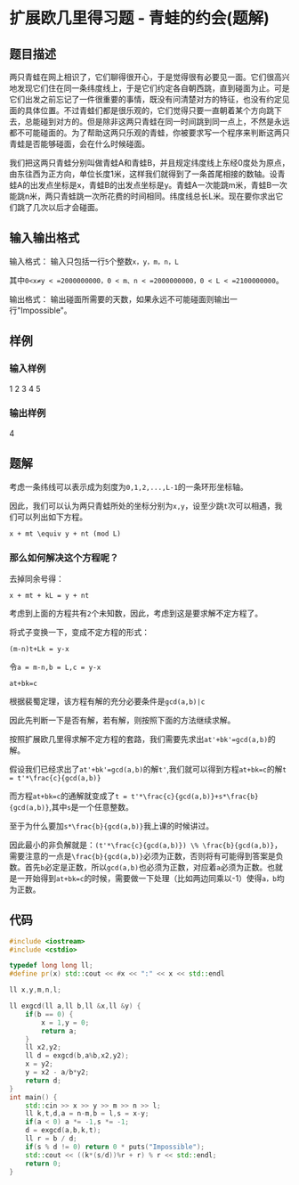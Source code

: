 # 扩展欧几里得习题 - 青蛙的约会(题解)

## 题目描述

两只青蛙在网上相识了，它们聊得很开心，于是觉得很有必要见一面。它们很高兴地发现它们住在同一条纬度线上，于是它们约定各自朝西跳，直到碰面为止。可是它们出发之前忘记了一件很重要的事情，既没有问清楚对方的特征，也没有约定见面的具体位置。不过青蛙们都是很乐观的，它们觉得只要一直朝着某个方向跳下去，总能碰到对方的。但是除非这两只青蛙在同一时间跳到同一点上，不然是永远都不可能碰面的。为了帮助这两只乐观的青蛙，你被要求写一个程序来判断这两只青蛙是否能够碰面，会在什么时候碰面。

我们把这两只青蛙分别叫做青蛙A和青蛙B，并且规定纬度线上东经0度处为原点，由东往西为正方向，单位长度1米，这样我们就得到了一条首尾相接的数轴。设青蛙A的出发点坐标是x，青蛙B的出发点坐标是y。青蛙A一次能跳m米，青蛙B一次能跳n米，两只青蛙跳一次所花费的时间相同。纬度线总长L米。现在要你求出它们跳了几次以后才会碰面。

## 输入输出格式
输入格式：
输入只包括一行`5`个整数`x，y，m，n，L`

其中`0<x≠y < =2000000000，0 < m、n < =2000000000，0 < L < =2100000000`。

输出格式：
输出碰面所需要的天数，如果永远不可能碰面则输出一行"Impossible"。

## 样例

### 输入样例
1 2 3 4 5
### 输出样例
4

## 题解

考虑一条纬线可以表示成为刻度为`0,1,2,...,L-1`的一条环形坐标轴。

因此，我们可以认为两只青蛙所处的坐标分别为`x,y`，设至少跳`t`次可以相遇，我们可以列出如下方程。

`x + mt \equiv y + nt (mod L)`

### 那么如何解决这个方程呢？

去掉同余号得：

`x + mt + kL = y + nt`

考虑到上面的方程共有`2`个未知数，因此，考虑到这是要求解不定方程了。

将式子变换一下，变成不定方程的形式：

`(m-n)t+Lk = y-x`

令`a = m-n,b = L,c = y-x`

`at+bk=c`

根据裴蜀定理，该方程有解的充分必要条件是`gcd(a,b)|c`

因此先判断一下是否有解，若有解，则按照下面的方法继续求解。

按照扩展欧几里得求解不定方程的套路，我们需要先求出`at'+bk'=gcd(a,b)`的解。

假设我们已经求出了`at'+bk'=gcd(a,b)`的解`t'`,我们就可以得到方程`at+bk=c`的解`t = t'*\frac{c}{gcd(a,b)}`

而方程`at+bk=c`的通解就变成了`t = t'*\frac{c}{gcd(a,b)}+s*\frac{b}{gcd(a,b)}`,其中`s`是一个任意整数。

至于为什么要加`s*\frac{b}{gcd(a,b)}`我上课的时候讲过。

因此最小的非负解就是：`(t'*\frac{c}{gcd(a,b)}) \% \frac{b}{gcd(a,b)}`，需要注意的一点是`\frac{b}{gcd(a,b)}`必须为正数，否则将有可能得到答案是负数。首先`b`必定是正数，所以`gcd(a,b)`也必须为正数，对应着`a`必须为正数。也就是一开始得到`at+bk=c`的时候，需要做一下处理（比如两边同乘以-1）使得`a，b`均为正数。

## 代码

```cpp
#include <iostream>
#include <cstdio>

typedef long long ll;
#define pr(x) std::cout << #x << ":" << x << std::endl

ll x,y,m,n,l;

ll exgcd(ll a,ll b,ll &x,ll &y) {
	if(b == 0) {
		x = 1,y = 0;
		return a;
	}
	ll x2,y2;
	ll d = exgcd(b,a%b,x2,y2);
	x = y2;
	y = x2 - a/b*y2;
	return d;
}
int main() {
	std::cin >> x >> y >> m >> n >> l;
	ll k,t,d,a = n-m,b = l,s = x-y;
	if(a < 0) a *= -1,s *= -1;
	d = exgcd(a,b,k,t);
	ll r = b / d;
	if(s % d != 0) return 0 * puts("Impossible");
	std::cout << ((k*(s/d))%r + r) % r << std::endl;
	return 0;
}

```

